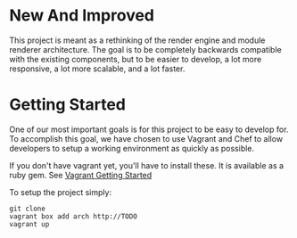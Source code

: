 New And Improved
===
This project is meant as a rethinking of the render engine and module renderer
architecture. The goal is to be completely backwards compatible with the
existing components, but to be easier to develop, a lot more responsive, a lot
more scalable, and a lot faster.

Getting Started
===
One of our most important goals is for this project to be easy to develop for.
To accomplish this goal, we have chosen to use Vagrant and Chef to allow
developers to setup a working environment as quickly as possible.

If you don't have vagrant yet, you'll have to install these. It is available as
a ruby gem. See [Vagrant Getting Started](http://vagrantup.com/docs/getting-started/index.html)

To setup the project simply:

	git clone
	vagrant box add arch http://TODO
	vagrant up


